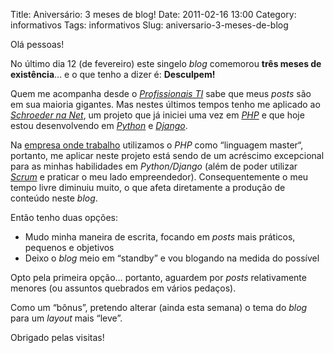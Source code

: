 Title: Aniversário: 3 meses de blog!
Date: 2011-02-16 13:00
Category: informativos
Tags: informativos
Slug: aniversario-3-meses-de-blog


Olá pessoas!

No último dia 12 (de fevereiro) este singelo *blog* comemorou
**três meses de existência**… e o que tenho a dizer é: **Desculpem!**

Quem me acompanha desde o [*Profissionais TI*][pti] sabe que meus *posts* são
em sua maioria gigantes. Mas nestes últimos tempos tenho me aplicado ao
[*Schroeder na Net*][schroedernanet], um projeto que já iniciei uma vez
em [*PHP*][php] e que hoje estou desenvolvendo em [*Python*][python] e
[*Django*][django].

<!-- PELICAN_END_SUMMARY -->

Na [empresa onde trabalho][seti] utilizamos o *PHP* como “linguagem master“,
portanto, me aplicar neste projeto está sendo de um acréscimo excepcional para
as minhas habilidades em *Python/Django* (além de poder utilizar
[*Scrum*][scrum] e praticar o meu lado empreendedor). Consequentemente o meu
tempo livre diminuiu muito, o que afeta diretamente a produção de conteúdo
neste *blog*.

Então tenho duas opções:

* Mudo minha maneira de escrita, focando em *posts* mais práticos, pequenos e objetivos
* Deixo o *blog* meio em “standby” e vou blogando na medida do possível

Opto pela primeira opção… portanto, aguardem por *posts* relativamente menores
(ou assuntos quebrados em vários pedaços).

Como um “bônus”, pretendo alterar (ainda esta semana) o tema do *blog* para um
*layout* mais “leve”.

Obrigado pelas visitas!


  [pti]: http://www.profissionaisti.com.br/author/klaus-peter-laube/
    "Leia minhas contribuições ao Profissionais Ti"
  [schroedernanet]: http://www.schroedernanet.com.br/
    "Comércio, indústria e lazer em Schroeder"
  [php]: |filename|/tag/php.html "Leia mais sobre PHP"
  [python]: |filename|/tag/python.html "Leia mais sobre Python"
  [django]: |filename|/tag/django.html "Leia mais sobre Django"
  [seti]: http://www.setinet.com.br/ "S4 Internet Controlada"
  [scrum]: |filename/tag/scrum.html "Leia mais sobre Scrum"
